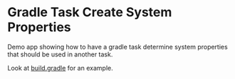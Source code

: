 # Gradle Task Create System Properties

Demo app showing how to have a gradle task determine system properties that should be used in another task.

Look at [build.gradle](build.gradle) for an example.
